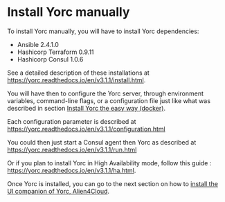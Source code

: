 # Install Yorc manually

To install Yorc manually, you will have to install Yorc dependencies:

* Ansible 2.4.1.0
* Hashicorp Terraform 0.9.11
* Hashicorp Consul 1.0.6

See a detailed description of these installations at <https://yorc.readthedocs.io/en/v3.1.1/install.html>.

You will have then to configure the Yorc server, through environment variables,
command-line flags, or a configuration file just like what was described in
section [Install Yorc the easy way (docker)](install_yorc_docker.md).

Each configuration parameter is described at <https://yorc.readthedocs.io/en/v3.1.1/configuration.html>

You could then just start a Consul agent then Yorc as described at <https://yorc.readthedocs.io/en/v3.1.1/run.html>

Or if you plan to install Yorc in High Availability mode, follow this guide : <https://yorc.readthedocs.io/en/v3.1.1/ha.html>.

Once Yorc is installed, you can go to the next section on how to [install the UI companion of Yorc, Alien4Cloud](install_a4c.md).
